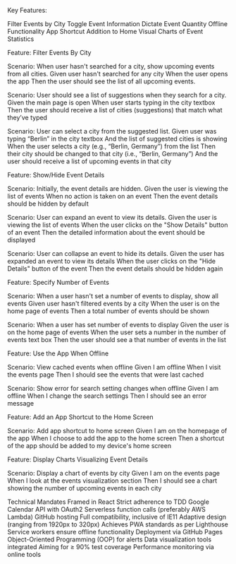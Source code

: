 Key Features:

Filter Events by City
Toggle Event Information
Dictate Event Quantity
Offline Functionality
App Shortcut Addition to Home
Visual Charts of Event Statistics

Feature: Filter Events By City

Scenario: When user hasn't searched for a city, show upcoming events from all cities. Given user hasn't searched for any city When the user opens the app Then the user should see the list of all upcoming events.

Scenario: User should see a list of suggestions when they search for a city. Given the main page is open When user starts typing in the city textbox Then the user should receive a list of cities (suggestions) that match what they’ve typed

Scenario: User can select a city from the suggested list. Given user was typing “Berlin” in the city textbox And the list of suggested cities is showing When the user selects a city (e.g., “Berlin, Germany”) from the list Then their city should be changed to that city (i.e., “Berlin, Germany”) And the user should receive a list of upcoming events in that city

Feature: Show/Hide Event Details

Scenario: Initially, the event details are hidden. Given the user is viewing the list of events When no action is taken on an event Then the event details should be hidden by default

Scenario: User can expand an event to view its details. Given the user is viewing the list of events When the user clicks on the "Show Details" button of an event Then the detailed information about the event should be displayed

Scenario: User can collapse an event to hide its details. Given the user has expanded an event to view its details When the user clicks on the "Hide Details" button of the event Then the event details should be hidden again

Feature: Specify Number of Events

Scenario: When a user hasn't set a number of events to display, show all events
Given user hasn't filtered events by a city When the user is on the home page of events Then a total number of events should be shown

Scenario: When a user has set number of events to display
Given the user is on the home page of events When the user sets a number in the number of events text box Then the user should see a that number of events in the list

Feature: Use the App When Offline

Scenario: View cached events when offline
Given I am offline
When I visit the events page
Then I should see the events that were last cached

Scenario: Show error for search setting changes when offline
Given I am offline
When I change the search settings
Then I should see an error message

Feature: Add an App Shortcut to the Home Screen

Scenario: Add app shortcut to home screen
Given I am on the homepage of the app
When I choose to add the app to the home screen
Then a shortcut of the app should be added to my device's home screen

Feature: Display Charts Visualizing Event Details

Scenario: Display a chart of events by city
Given I am on the events page
When I look at the events visualization section
Then I should see a chart showing the number of upcoming events in each city

Technical Mandates
Framed in React
Strict adherence to TDD
Google Calendar API with OAuth2
Serverless function calls (preferably AWS Lambda)
GitHub hosting
Full compatibility, inclusive of IE11
Adaptive design (ranging from 1920px to 320px)
Achieves PWA standards as per Lighthouse
Service workers ensure offline functionality
Deployment via GitHub Pages
Object-Oriented Programming (OOP) for alerts
Data visualization tools integrated
Aiming for ≥ 90% test coverage
Performance monitoring via online tools
